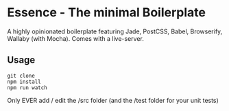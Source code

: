 # Essence - The minimal Boilerplate
A highly opinionated boilerplate featuring Jade, PostCSS, Babel, Browserify, Wallaby (with Mocha). Comes with a live-server.

## Usage
```
git clone
npm install
npm run watch
```

Only EVER add / edit the /src folder (and the /test folder for your unit tests)
